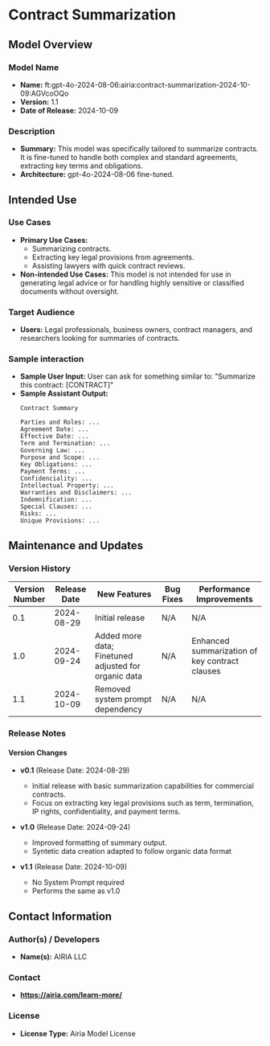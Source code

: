 # Contract Summarization

## Model Overview

### Model Name
- **Name:**  ft:gpt-4o-2024-08-06:airia:contract-summarization-2024-10-09:AGVcoOQo
- **Version:** 1.1
- **Date of Release:** 2024-10-09

### Description
- **Summary:** This model was specifically tailored to summarize contracts. It is fine-tuned to handle both complex and standard agreements, extracting key terms and obligations.
- **Architecture:**  gpt-4o-2024-08-06 fine-tuned.

## Intended Use

### Use Cases
- **Primary Use Cases:**
  - Summarizing contracts.
  - Extracting key legal provisions from agreements.
  - Assisting lawyers with quick contract reviews.
- **Non-intended Use Cases:** This model is not intended for use in generating legal advice or for handling highly sensitive or classified documents without oversight.

### Target Audience
- **Users:** Legal professionals, business owners, contract managers, and researchers looking for summaries of contracts.

### Sample interaction
- **Sample User Input:** User can ask for something similar to: "Summarize this contract: [CONTRACT]"
- **Sample Assistant Output:**
    ```
    Contract Summary
    
    Parties and Roles: ...
    Agreement Date: ...
    Effective Date: ...
    Term and Termination: ...
    Governing Law: ...
    Purpose and Scope: ...
    Key Obligations: ...
    Payment Terms: ...
    Confidenciality: ...
    Intellectual Property: ...
    Warranties and Disclaimers: ...
    Indemnification: ...
    Special Clauses: ...
    Risks: ...
    Unique Provisions: ...
## Maintenance and Updates

### Version History
| Version Number | Release Date | New Features                  | Bug Fixes                   | Performance Improvements     |
|----------------|--------------|-------------------------------|-----------------------------|------------------------------|
| 0.1            | 2024-08-29  | Initial release               | N/A | N/A |
| 1.0            | 2024-09-24   | Added more data; Finetuned adjusted for organic data    | N/A      | Enhanced summarization of key contract clauses |
| 1.1            | 2024-10-09   | Removed system prompt dependency    | N/A      | N/A  |


### Release Notes
#### Version Changes
- **v0.1** (Release Date: 2024-08-29)
  - Initial release with basic summarization capabilities for commercial contracts.
  - Focus on extracting key legal provisions such as term, termination, IP rights, confidentiality, and payment terms.

- **v1.0** (Release Date: 2024-09-24)
  - Improved formatting of summary output.
  - Syntetic data creation adapted to follow organic data format

- **v1.1** (Release Date: 2024-10-09)
  - No System Prompt required
  - Performs the same as v1.0


## Contact Information

### Author(s) / Developers
- **Name(s):** AIRIA LLC

### Contact
- **https://airia.com/learn-more/** 

### License
- **License Type:** Airia Model License
